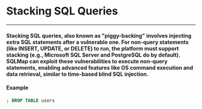 # Stacking SQL Queries
***
#### Stacking SQL queries, also known as **"piggy-backing"** involves injecting extra SQL statements after a vulnerable one. For non-query statements (like INSERT, UPDATE, or DELETE) to run, the platform must support stacking (e.g., Microsoft SQL Server and PostgreSQL do by default). SQLMap can exploit these vulnerabilities to execute non-query statements, enabling advanced features like OS command execution and data retrieval, similar to time-based blind SQL injection.
#### Example
```sql
; DROP TABLE users
```
